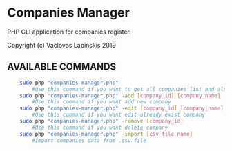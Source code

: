 # Companies Manager

PHP CLI application for companies register.

Copyright (c) Vaclovas Lapinskis 2019

## AVAILABLE COMMANDS

```sh
    sudo php "companies-manager.php"
        #Use this command if you want to get all companies list and also get info about available commands
    sudo php "companies-manager.php" -add [company_id] [company_name] [company_registration_code] [company_email] [company_phone] [comment]
        #Use this command if you want add new company
    sudo php "companies-manager.php" -edit [company_id] [company_name] [company_registration_code] [company_email] [company_phone] [comment]
        #Use this command if you want edit already exist company
    sudo php "companies-manager.php" -remove [company_id]
        #Use this command if you want delete company
    sudo php "companies-manager.php" -import [csv_file_name]
        #Import companies data from .csv file
```
